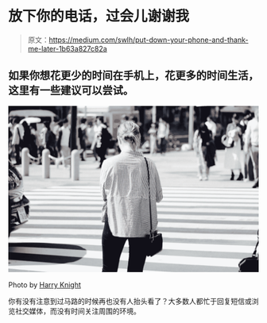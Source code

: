 # 放下你的电话，过会儿谢谢我

> 原文：<https://medium.com/swlh/put-down-your-phone-and-thank-me-later-1b63a827c82a>

## 如果你想花更少的时间在手机上，花更多的时间生活，这里有一些建议可以尝试。

![](img/c5d68ec7dd178682444f8931e267711e.png)

Photo by [Harry Knight](https://unsplash.com/@harryknight?utm_source=unsplash&utm_medium=referral&utm_content=creditCopyText)

你有没有注意到过马路的时候再也没有人抬头看了？大多数人都忙于回复短信或浏览社交媒体，而没有时间关注周围的环境。